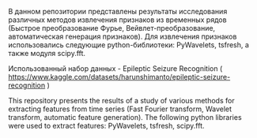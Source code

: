 В данном репозитории представлены результаты исследования различных методов извлечения признаков из временных рядов (Быстрое преобразование Фурье, Вейвлет-преобразование, автоматическая генерация признаков). Для извлечения признаков использовались следующие python-библиотеки: PyWavelets, tsfresh, а также модуля scipy.fft.

Использованный набор данных - Epileptic Seizure Recognition ( https://www.kaggle.com/datasets/harunshimanto/epileptic-seizure-recognition )

This repository presents the results of a study of various methods for extracting features from time series (Fast Fourier transform, Wavelet transform, automatic feature generation). The following python libraries were used to extract features: PyWavelets, tsfresh, scipy.fft.